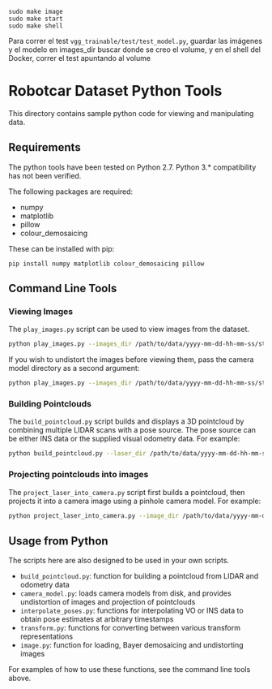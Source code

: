 ```
sudo make image
sudo make start
sudo make shell
```

Para correr el test `vgg_trainable/test/test_model.py`, guardar las imágenes y el modelo en images_dir buscar donde se creo el volume, y en el shell del Docker, correr el test apuntando al volume



Robotcar Dataset Python Tools
=============================

This directory contains sample python code for viewing and manipulating data.

Requirements
------------
The python tools have been tested on Python 2.7. 
Python 3.* compatibility has not been verified.

The following packages are required:
* numpy
* matplotlib
* pillow
* colour_demosaicing

These can be installed with pip:

```
pip install numpy matplotlib colour_demosaicing pillow
```


Command Line Tools
------------------

### Viewing Images
The `play_images.py` script can be used to view images from the dataset.

```bash
python play_images.py --images_dir /path/to/data/yyyy-mm-dd-hh-mm-ss/stereo/centre
```

If you wish to undistort the images before viewing them, pass the camera model directory as a second argument:

```bash
python play_images.py --images_dir /path/to/data/yyyy-mm-dd-hh-mm-ss/stereo/centre --models_dir /path/to/camera/models
```

### Building Pointclouds
The `build_pointcloud.py` script builds and displays a 3D pointcloud by combining multiple LIDAR scans with a pose source.
The pose source can be either INS data or the supplied visual odometry data. For example:

```bash
python build_pointcloud.py --laser_dir /path/to/data/yyyy-mm-dd-hh-mm-ss/lms_front --extrinsics_dir ../extrinsics --poses_file /path/to/data/yyyy-mm-dd-hh-mm-ss/vo/vo.csv'
```

### Projecting pointclouds into images
The `project_laser_into_camera.py` script first builds a pointcloud, then projects it into a camera image using a pinhole camera model.
For example:

```bash
python project_laser_into_camera.py --image_dir /path/to/data/yyyy-mm-dd-hh-mm-ss/stereo/centre --laser_dir /path/to/data/yyyy-mm-dd-hh-mm-ss/ldmrs --poses_file /path/to/data/yyyy-mm-dd-hh-mm-ss/vo/vo.csv --models_dir /path/to/models --extrinsics_dir ../extrinsics --image_idx 200
```

Usage from Python
-----------------
The scripts here are also designed to be used in your own scripts.

* `build_pointcloud.py`: function for building a pointcloud from LIDAR and odometry data
* `camera_model.py`: loads camera models from disk, and provides undistortion of images and projection of pointclouds
* `interpolate_poses.py`: functions for interpolating VO or INS data to obtain pose estimates at arbitrary timestamps
* `transform.py`: functions for converting between various transform representations
* `image.py`: function for loading, Bayer demosaicing and undistorting images

For examples of how to use these functions, see the command line tools above.
